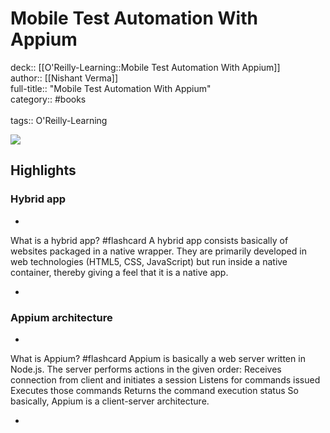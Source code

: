 # Mobile Test Automation With Appium

deck:: [[O'Reilly-Learning::Mobile Test Automation With Appium]]\
author:: [[Nishant Verma]]\
full-title:: "Mobile Test Automation With Appium"\
category:: #books\
\
tags:: O'Reilly-Learning  

![](https://learning.oreilly.com/covers/9781787280168/)

## Highlights
### Hybrid app
- 
 What is a hybrid app? #flashcard 
    A hybrid app consists basically of websites packaged in a native wrapper. They are primarily developed in web technologies (HTML5, CSS, JavaScript) but run inside a native container, thereby giving a feel that it is a native app.

    
-
### Appium architecture
- 
 What is Appium? #flashcard 
    Appium is basically a web server written in Node.js. The server performs actions in the given order:
     Receives connection from client and initiates a session
     Listens for commands issued
     Executes those commands
     Returns the command execution status
     So basically, Appium is a client-server architecture.

    
-
